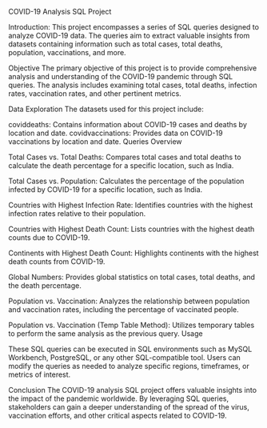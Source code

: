 COVID-19 Analysis SQL Project

Introduction: This project encompasses a series of SQL queries designed to analyze COVID-19 data. The queries aim to extract valuable insights from datasets containing information such as total cases, total deaths, population, vaccinations, and more.

Objective
The primary objective of this project is to provide comprehensive analysis and understanding of the COVID-19 pandemic through SQL queries. The analysis includes examining total cases, total deaths, infection rates, vaccination rates, and other pertinent metrics.

Data Exploration
The datasets used for this project include:

coviddeaths: Contains information about COVID-19 cases and deaths by location and date.
covidvaccinations: Provides data on COVID-19 vaccinations by location and date.
Queries Overview

Total Cases vs. Total Deaths:  Compares total cases and total deaths to calculate the death percentage for a specific location, such as India.

Total Cases vs. Population:  Calculates the percentage of the population infected by COVID-19 for a specific location, such as India.

Countries with Highest Infection Rate:  Identifies countries with the highest infection rates relative to their population.

Countries with Highest Death Count:  Lists countries with the highest death counts due to COVID-19.

Continents with Highest Death Count:  Highlights continents with the highest death counts from COVID-19.

Global Numbers:  Provides global statistics on total cases, total deaths, and the death percentage.

Population vs. Vaccination: Analyzes the relationship between population and vaccination rates, including the percentage of vaccinated people.

Population vs. Vaccination (Temp Table Method): Utilizes temporary tables to perform the same analysis as the previous query.
Usage

These SQL queries can be executed in SQL environments such as MySQL Workbench, PostgreSQL, or any other SQL-compatible tool. Users can modify the queries as needed to analyze specific regions, timeframes, or metrics of interest.

Conclusion
The COVID-19 analysis SQL project offers valuable insights into the impact of the pandemic worldwide. By leveraging SQL queries, stakeholders can gain a deeper understanding of the spread of the virus, vaccination efforts, and other critical aspects related to COVID-19.

